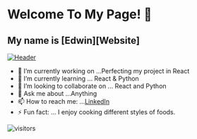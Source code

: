 # Welcome To My Page! 👋
>
## My name is [Edwin][Website]
[![Header](img/header.png)](https://edwintroya.herokuapp.com)

- 🔭 I’m currently working on ...Perfecting my project in React
- 🌱 I’m currently learning ... React & Python 
- 👯 I’m looking to collaborate on ... React and Python
- 💬 Ask me about ...Anything
- 📫 How to reach me: ...[LinkedIn](https://www.linkedin.com/in/edwin-troya/)
- ⚡ Fun fact: ... I enjoy cooking different styles of foods.


 ![visitors](https://visitor-badge.laobi.icu/badge?page_id=etroya.visitor-badge)
